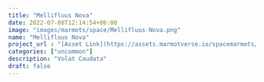 ```yaml
---
title: "Mellifluus Nova"
date: 2022-07-08T12:14:54+06:00
image: "images/marmots/space/Mellifluus-Nova.png"
name: "Mellifluus Nova"
project_url : "[Asset Link](https://assets.marmotverse.io/spacemarmots/highres/1868.png)"
categories: ["uncommon"]
description: "Volat Caudata"
draft: false
---
```


